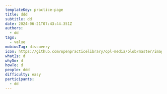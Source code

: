 ```yaml
---
templateKey: practice-page
title: ddd
subtitle: dd
date: 2024-06-21T07:43:44.351Z
authors:
  - dd
tags:
  - value
mobiusTag: discovery
icon: https://github.com/openpracticelibrary/opl-media/blob/master/images/Needs%20an%20Image.png?raw=true
whatIs: d
whyDo: d
howTo: d
people: ddd
difficulty: easy
participants:
  - dd
---
```

